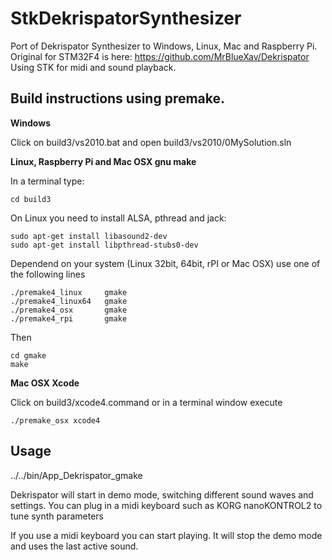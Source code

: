 # StkDekrispatorSynthesizer
Port of Dekrispator Synthesizer to Windows, Linux, Mac and Raspberry Pi. Original for STM32F4 is here: https://github.com/MrBlueXav/Dekrispator Using STK for midi and sound playback.

## Build instructions using premake.

**Windows**

Click on build3/vs2010.bat and open build3/vs2010/0MySolution.sln

**Linux, Raspberry Pi and Mac OSX gnu make**

In a terminal type:

	cd build3

On Linux you need to install ALSA, pthread and jack:

	sudo apt-get install libasound2-dev
	sudo apt-get install libpthread-stubs0-dev

Dependend on your system (Linux 32bit, 64bit, rPI or Mac OSX) use one of the following lines

	./premake4_linux     gmake
	./premake4_linux64   gmake
	./premake4_osx       gmake
	./premake4_rpi       gmake

Then

	cd gmake
	make

**Mac OSX Xcode**
	
Click on build3/xcode4.command or in a terminal window execute
	
	./premake_osx xcode4

## Usage
../../bin/App_Dekrispator_gmake

Dekrispator will start in demo mode, switching different sound waves and settings.
You can plug in a midi keyboard such as KORG nanoKONTROL2 to tune synth parameters 

If you use a midi keyboard you can start playing. It will stop the demo mode and uses the 
last active sound.

